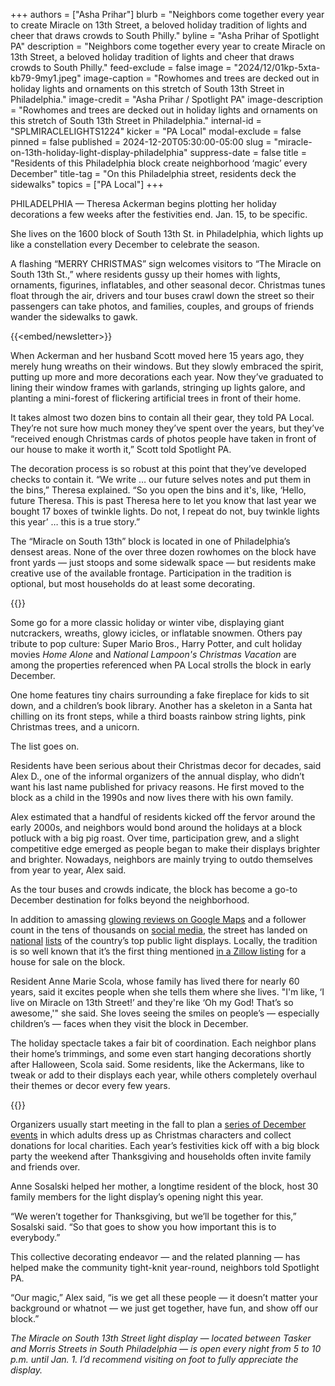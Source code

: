 +++
authors = ["Asha Prihar"]
blurb = "Neighbors come together every year to create Miracle on 13th Street, a beloved holiday tradition of lights and cheer that draws crowds to South Philly."
byline = "Asha Prihar of Spotlight PA"
description = "Neighbors come together every year to create Miracle on 13th Street, a beloved holiday tradition of lights and cheer that draws crowds to South Philly."
feed-exclude = false
image = "2024/12/01kp-5xta-kb79-9my1.jpeg"
image-caption = "Rowhomes and trees are decked out in holiday lights and ornaments on this stretch of South 13th Street in Philadelphia."
image-credit = "Asha Prihar / Spotlight PA"
image-description = "Rowhomes and trees are decked out in holiday lights and ornaments on this stretch of South 13th Street in Philadelphia."
internal-id = "SPLMIRACLELIGHTS1224"
kicker = "PA Local"
modal-exclude = false
pinned = false
published = 2024-12-20T05:30:00-05:00
slug = "miracle-on-13th-holiday-light-display-philadelphia"
suppress-date = false
title = "Residents of this Philadelphia block create neighborhood ‘magic’ every December"
title-tag = "On this Philadelphia street, residents deck the sidewalks"
topics = ["PA Local"]
+++

PHILADELPHIA — Theresa Ackerman begins plotting her holiday decorations a few weeks after the festivities end. Jan. 15, to be specific.

She lives on the 1600 block of South 13th St. in Philadelphia, which lights up like a constellation every December to celebrate the season.

A flashing “MERRY CHRISTMAS” sign welcomes visitors to “The Miracle on South 13th St.,” where residents gussy up their homes with lights, ornaments, figurines, inflatables, and other seasonal decor. Christmas tunes float through the air, drivers and tour buses crawl down the street so their passengers can take photos, and families, couples, and groups of friends wander the sidewalks to gawk.

{{<embed/newsletter>}}

When Ackerman and her husband Scott moved here 15 years ago, they merely hung wreaths on their windows. But they slowly embraced the spirit, putting up more and more decorations each year. Now they’ve graduated to lining their window frames with garlands, stringing up lights galore, and planting a mini-forest of flickering artificial trees in front of their home.

It takes almost two dozen bins to contain all their gear, they told PA Local. They’re not sure how much money they’ve spent over the years, but they’ve “received enough Christmas cards of photos people have taken in front of our house to make it worth it,” Scott told Spotlight PA.

The decoration process is so robust at this point that they’ve developed checks to contain it. “We write … our future selves notes and put them in the bins,” Theresa explained. “So you open the bins and it&#39;s, like, ‘Hello, future Theresa. This is past Theresa here to let you know that last year we bought 17 boxes of twinkle lights. Do not, I repeat do not, buy twinkle lights this year’ … this is a true story.”

The “Miracle on South 13th” block is located in one of Philadelphia’s densest areas. None of the over three dozen rowhomes on the block have front yards — just stoops and some sidewalk space — but residents make creative use of the available frontage. Participation in the tradition is optional, but most households do at least some decorating.

{{<picture src="cas/78sr-zh3g-7f3d-69gv.jpeg" description="A glowing inflatable decoration of a polar bear with two cubs on its back and a penguin hugging its leg." caption="Some households opt to place some glowing inflatables right outside their homes." credit="Asha Prihar / Spotlight PA">}}

Some go for a more classic holiday or winter vibe, displaying giant nutcrackers, wreaths, glowy icicles, or inflatable snowmen. Others pay tribute to pop culture: Super Mario Bros., Harry Potter, and cult holiday movies <em>Home Alone</em> and <em>National Lampoon&#39;s Christmas Vacation</em> are among the properties referenced when PA Local strolls the block in early December.

One home features tiny chairs surrounding a fake fireplace for kids to sit down, and a children’s book library. Another has a skeleton in a Santa hat chilling on its front steps, while a third boasts rainbow string lights, pink Christmas trees, and a unicorn.

The list goes on.

Residents have been serious about their Christmas decor for decades, said Alex D., one of the informal organizers of the annual display, who didn’t want his last name published for privacy reasons. He first moved to the block as a child in the 1990s and now lives there with his own family.

Alex estimated that a handful of residents kicked off the fervor around the early 2000s, and neighbors would bond around the holidays at a block potluck with a big pig roast. Over time, participation grew, and a slight competitive edge emerged as people began to make their displays brighter and brighter. Nowadays, neighbors are mainly trying to outdo themselves from year to year, Alex said.

As the tour buses and crowds indicate, the block has become a go-to December destination for folks beyond the neighborhood.

In addition to amassing <a href="https://maps.app.goo.gl/q9T4FVheBALcQ4tM7">glowing reviews on Google Maps</a> and a follower count in the tens of thousands on <a href="https://www.facebook.com/themiracleonsouth13thstreet">social media</a>, the street has landed on <a href="https://10best.usatoday.com/awards/travel/best-public-holiday-lights-display-2023/">national</a> <a href="https://web.archive.org/web/20201007041728/https://www.travelandleisure.com/holiday-travel/best-christmas-lights-in-every-state">lists</a> of the country’s top public light displays. Locally, the tradition is so well known that it’s the first thing mentioned <a href="https://www.zillow.com/homedetails/1631-S-13th-St-Philadelphia-PA-19148/10397562_zpid/">in a Zillow listing</a> for a house for sale on the block.

Resident Anne Marie Scola, whose family has lived there for nearly 60 years, said it excites people when she tells them where she lives. &#34;I&#39;m like, ‘I live on Miracle on 13th Street!’ and they&#39;re like ‘Oh my God! That’s so awesome,&#39;&#34; she said. She loves seeing the smiles on people’s — especially children’s — faces when they visit the block in December.

The holiday spectacle takes a fair bit of coordination. Each neighbor plans their home’s trimmings, and some even start hanging decorations shortly after Halloween, Scola said. Some residents, like the Ackermans, like to tweak or add to their displays each year, while others completely overhaul their themes or decor every few years.

{{<picture src="cas/bjze-mks5-sk59-dv60.jpeg" description="A unicorn figure and artificial Christmas trees in front of a house with rainbow-lit windows." caption="One household on the “Miracle” block this year committed to a “Rainbow on 13th” theme." credit="Asha Prihar / Spotlight PA">}}

Organizers usually start meeting in the fall to plan a <a href="https://www.facebook.com/themiracleonsouth13thstreet/posts/pfbid0PvnDTdkQgrkfzPWmnaJ24AYyugRpc2RTpeH56SqpKVuA7KvRZ3BDG7ntRXsgES8yl">series of December events</a> in which adults dress up as Christmas characters and collect donations for local charities. Each year’s festivities kick off with a big block party the weekend after Thanksgiving and households often invite family and friends over.

Anne Sosalski helped her mother, a longtime resident of the block, host 30 family members for the light display’s opening night this year.

“We weren’t together for Thanksgiving, but we’ll be together for this,” Sosalski said. “So that goes to show you how important this is to everybody.”

This collective decorating endeavor — and the related planning — has helped make the community tight-knit year-round, neighbors told Spotlight PA.

“Our magic,” Alex said, “is we get all these people — it doesn’t matter your background or whatnot — we just get together, have fun, and show off our block.”

<em>The Miracle on South 13th Street light display — located between Tasker and Morris Streets in South Philadelphia — is open every night from 5 to 10 p.m. until Jan. 1. I’d recommend visiting on foot to fully appreciate the display.</em><strong></strong>

